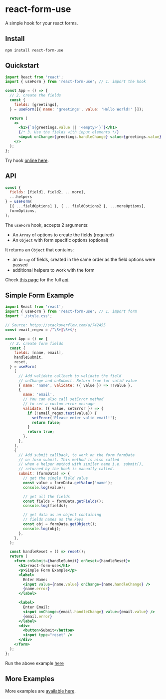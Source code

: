 # react-form-use

A simple hook for your react forms.

## Install

```
npm install react-form-use
```

## Quickstart

```jsx
import React from 'react';
import { useForm } from 'react-form-use'; // 1. import the hook

const App = () => {
  // 2. create the fields
  const {
    fields: [greetings],
  } = useForm([{ name: 'greetings', value: 'Hello World!' }]);

  return (
    <>
      <h1>{`${greetings.value || '<empty>'}`}</h1>
      {/* 3. Use the fields with input elements */}
      <input onChange={greetings.handleChange} value={greetings.value} />
    </>
  );
};
```

Try hook [online here](https://stackblitz.com/edit/react-form-use?devtoolsheight=33&embed=1&file=src/App.js&hideExplorer=1&hideNavigation=1).

## API

```jsx
const {
  fields: [field1, field2, ...more],
  ...helpers
} = useForm(
  [{ ...fieldOptions1 }, { ...fieldOptions2 }, ...moreOptions],
  formOptions,
);
```

The `useForm` hook, accepts 2 arguments:

- An `Array` of options to create the fields (required)
- An `Object` with form specific options (optional)

It returns an `Object` that contains:

- an `Array` of fields, created in the same order as the field options were passed
- additional helpers to work with the form

Check [this page](https://github.com/auttam/react-form-use/wiki/API) for the full [api](https://github.com/auttam/react-form-use/wiki/API).

## Simple Form Example

```jsx
import React from 'react';
import { useForm } from 'react-form-use'; // 1. import form
import './style.css';

// Source: https://stackoverflow.com/a/742455
const email_regex = /^\S+@\S+$/;

const App = () => {
  // 2. create form fields
  const {
    fields: [name, email],
    handleSubmit,
    reset,
  } = useForm(
    [
      // Add validate callback to validate the field
      // onChange and onSubmit. Return true for valid value
      { name: 'name', validate: ({ value }) => !!value },
      {
        name: 'email',
        // You can also call setError method
        // to set a custom error message
        validate: ({ value, setError }) => {
          if (!email_regex.test(value)) {
            setError('Please enter valid email!');
            return false;
          }
          return true;
        },
      },
    ],
    {
      // Add submit callback, to work on the form formData
      // on form submit. This method is also called
      // when a helper method with similar name i.e. submit(),
      // returned by the hook is manually called.
      submit: (formData) => {
        // get the single field value
        const value = formData.getValue('name');
        console.log(value);

        // get all the fields
        const fields = formData.getFields();
        console.log(fields);

        // get data as an object containing
        // fields names as the keys
        const obj = formData.getObject();
        console.log(obj);
      },
    },
  );

  const handleReset = () => reset();
  return (
    <form onSubmit={handleSubmit} onReset={handleReset}>
      <h1>react-form-use</h1>
      <p>Simple Form Example</p>
      <label>
        Enter Name:
        <input value={name.value} onChange={name.handleChange} />
        {name.error}
      </label>

      <label>
        Enter Email:
        <input onChange={email.handleChange} value={email.value} />
        {email.error}
      </label>
      <div>
        <button>Submit</button>
        <input type="reset" />
      </div>
    </form>
  );
};
```

Run the above example [here](https://stackblitz.com/edit/react-form-use-rv7unm?devtoolsheight=33&embed=1&file=src/App.js&hideExplorer=1&hideNavigation=1)

## More Examples

More examples are [available here](https://github.com/auttam/react-form-use/wiki).
